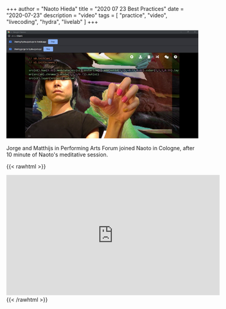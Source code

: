 +++
author = "Naoto Hieda"
title = "2020 07 23 Best Practices"
date = "2020-07-23"
description = "video"
tags = [ "practice", "video", "livecoding", "hydra", "livelab" ]
+++

![](/images/2020-07-23-best-practices.png)

Jorge and Matthijs in Performing Arts Forum joined Naoto in Cologne, after 10 minute of Naoto's meditative session.

{{< rawhtml >}}
<div class="youtube-container">
<iframe class="youtube-video" width="560" height="315" src="https://www.youtube.com/embed/9xTrIdkRbmw" frameborder="0" allow="accelerometer; autoplay; encrypted-media; gyroscope; picture-in-picture" allowfullscreen></iframe>
</div>
{{< /rawhtml >}}


